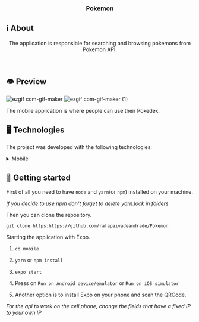 <h3  align="center">

  Pokemon

</h3>


## ℹ️ About

  

<div  align="center">

<p  align="center">
The application is responsible for searching and browsing pokemons from Pokemon API.<br/><br/><br/>
</p>

</div>


## 👁 Preview

![ezgif com-gif-maker](https://user-images.githubusercontent.com/51189721/102272872-382daf00-3f00-11eb-8ded-a5dbb0772211.gif)
![ezgif com-gif-maker (1)](https://user-images.githubusercontent.com/51189721/102272925-4b407f00-3f00-11eb-80c0-ebf180cbb7d3.gif)
</br>

The mobile application is where people can use their Pokedex.
</br>

</div>

  

## 🖥 Technologies
  
The project was developed with the following technologies:

<details>

<summary>Mobile</summary>

  

- [Axios](https://www.npmjs.com/package/axios)

- [Expo](https://expo.io/learn)

- [React](https://pt-br.reactjs.org/)

- [React Native](https://reactnative.dev/)

- [React Navigation](https://reactnavigation.org/)

- [React Native Gesture Handler](https://www.npmjs.com/package/react-native-gesture-handler)

- [React Native Screens](https://reactnative.dev/docs/navigation)

- [React Native Web](https://www.npmjs.com/package/react-native-web)

- [Styled Components](https://styled-components.com/)

</details>

  

## 🚀 Getting started

  

First of all you need to have `node` and `yarn`(or `npm`) installed on your machine.

  

_If you decide to use npm don't forget to delete yarn.lock in folders_

  

Then you can clone the repository.

  

`git clone https:https://github.com/rafapaivadeandrade/Pokemon`

  
Starting the application with Expo.

  

1. `cd mobile`

2. `yarn` or `npm install`

3. `expo start`

4. Press on `Run on Android device/emulator` or `Run on iOS simulator`

5. Another option is to install Expo on your phone and scan the QRCode.

  
_For the api to work on the cell phone, change the fields that have a fixed IP to your own IP_
